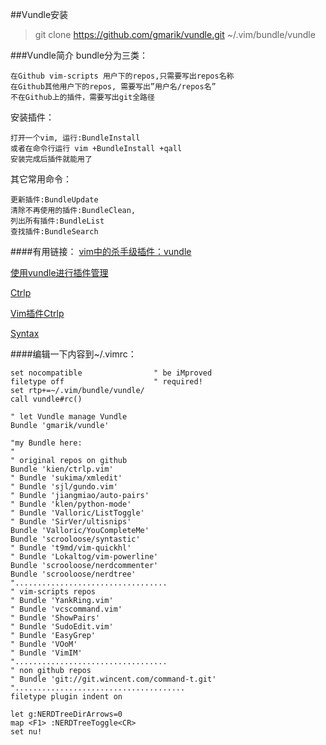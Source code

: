 ##Vundle安装
> git clone https://github.com/gmarik/vundle.git ~/.vim/bundle/vundle

###Vundle简介
bundle分为三类：

    在Github vim-scripts 用户下的repos,只需要写出repos名称
    在Github其他用户下的repos, 需要写出”用户名/repos名”
    不在Github上的插件，需要写出git全路径

安装插件：

    打开一个vim, 运行:BundleInstall
    或者在命令行运行 vim +BundleInstall +qall
    安装完成后插件就能用了

其它常用命令：

    更新插件:BundleUpdate
    清除不再使用的插件:BundleClean,
    列出所有插件:BundleList
    查找插件:BundleSearch

####有用链接：
[vim中的杀手级插件：vundle](http://zuyunfei.com/2013/04/12/killer-plugin-of-vim-vundle/)

[使用vundle进行插件管理](http://www.jianshu.com/p/mHUR4e)

[Ctrlp](http://zuyunfei.com/2013/08/26/vim-plugin-ctrlp/)

[Vim插件Ctrlp](http://www.wklken.me/posts/2015/06/07/vim-plugin-syntastic.html)

[Syntax](http://www.wklken.me/posts/2015/06/07/vim-plugin-syntastic.html)

####编辑一下内容到~/.vimrc：
```
set nocompatible                " be iMproved
filetype off                    " required!
set rtp+=~/.vim/bundle/vundle/
call vundle#rc()

" let Vundle manage Vundle
Bundle 'gmarik/vundle'

"my Bundle here:
"
" original repos on github
Bundle 'kien/ctrlp.vim'
" Bundle 'sukima/xmledit'
" Bundle 'sjl/gundo.vim'
" Bundle 'jiangmiao/auto-pairs'
" Bundle 'klen/python-mode'
" Bundle 'Valloric/ListToggle'
" Bundle 'SirVer/ultisnips'
Bundle 'Valloric/YouCompleteMe'
Bundle 'scrooloose/syntastic'
" Bundle 't9md/vim-quickhl'
" Bundle 'Lokaltog/vim-powerline'
Bundle 'scrooloose/nerdcommenter'
Bundle 'scrooloose/nerdtree'
"..................................
" vim-scripts repos
" Bundle 'YankRing.vim'
" Bundle 'vcscommand.vim'
" Bundle 'ShowPairs'
" Bundle 'SudoEdit.vim'
" Bundle 'EasyGrep'
" Bundle 'VOoM'
" Bundle 'VimIM'
"..................................
" non github repos
" Bundle 'git://git.wincent.com/command-t.git'
"......................................
filetype plugin indent on

let g:NERDTreeDirArrows=0
map <F1> :NERDTreeToggle<CR>
set nu!
```
